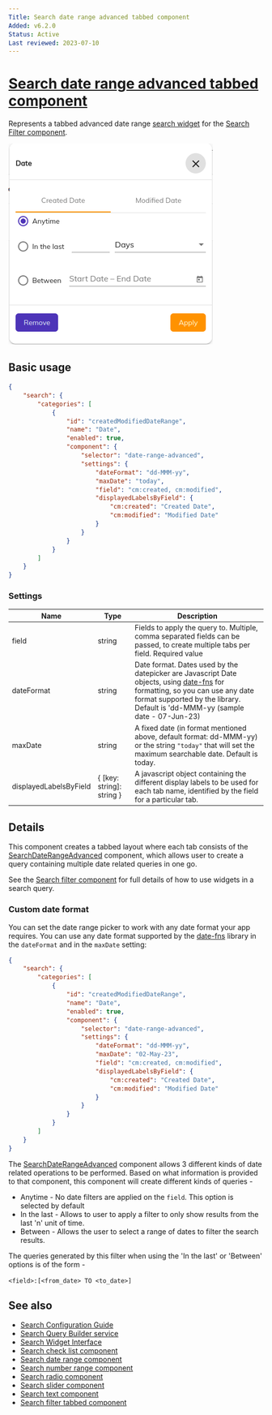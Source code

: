 ```yaml
---
Title: Search date range advanced tabbed component
Added: v6.2.0
Status: Active
Last reviewed: 2023-07-10
---
```


# [Search date range advanced tabbed component](../../../lib/content-services/src/lib/search/components/search-date-range-advanced-tabbed/search-date-range-advanced-tabbed.component.ts "Defined in search-date-range-advanced-tabbed.component.ts")

Represents a tabbed advanced date range [search widget](../../../lib/content-services/src/lib/search/models/search-widget.interface.ts) for
the [Search Filter component](search-filter.component.md).

![Date Range Advanced Widget](../../docassets/images/search-date-range-advanced-tabbed.png)

## Basic usage

```json
{
    "search": {
        "categories": [
            {
                "id": "createdModifiedDateRange",
                "name": "Date",
                "enabled": true,
                "component": {
                    "selector": "date-range-advanced",
                    "settings": {
                        "dateFormat": "dd-MMM-yy",
                        "maxDate": "today",
                        "field": "cm:created, cm:modified",
                        "displayedLabelsByField": {
                            "cm:created": "Created Date",
                            "cm:modified": "Modified Date"
                        }
                    }
                }
            }
        ]
    }
}
```

### Settings

| Name                   | Type                      | Description                                                                                                                                                                                                                                                |
|------------------------|---------------------------|------------------------------------------------------------------------------------------------------------------------------------------------------------------------------------------------------------------------------------------------------------|
| field                  | string                    | Fields to apply the query to. Multiple, comma separated fields can be passed, to create multiple tabs per field. Required value                                                                                                                            |
| dateFormat             | string                    | Date format. Dates used by the datepicker are Javascript Date objects, using [date-fns](https://date-fns.org/v2.30.0/docs/format) for formatting, so you can use any date format supported by the library. Default is 'dd-MMM-yy (sample date - 07-Jun-23) |
| maxDate                | string                    | A fixed date (in format mentioned above, default format: dd-MMM-yy) or the string `"today"` that will set the maximum searchable date. Default is today.                                                                                                   |
| displayedLabelsByField | { [key: string]: string } | A javascript object containing the different display labels to be used for each tab name, identified by the field for a particular tab.                                                                                                                    |

## Details

This component creates a tabbed layout where each tab consists of the [SearchDateRangeAdvanced](./search-date-range-advanced-tabbed.component.md) component, which allows user to create a query containing multiple date related queries in one go. 

See the [Search filter component](search-filter.component.md) for full details of how to use widgets in a search query.

### Custom date format

You can set the date range picker to work with any date format your app requires. You can use
any date format supported by the [date-fns](https://date-fns.org/v2.30.0/docs/format) library
in the `dateFormat` and in the `maxDate` setting:

```json
{
    "search": {
        "categories": [
            {
                "id": "createdModifiedDateRange",
                "name": "Date",
                "enabled": true,
                "component": {
                    "selector": "date-range-advanced",
                    "settings": {
                        "dateFormat": "dd-MMM-yy",
                        "maxDate": "02-May-23",
                        "field": "cm:created, cm:modified",
                        "displayedLabelsByField": {
                            "cm:created": "Created Date",
                            "cm:modified": "Modified Date"
                        }
                    }
                }
            }
        ]
    }
}
```

The [SearchDateRangeAdvanced](./search-date-range-advanced-tabbed.component.md) component allows 3 different kinds of date related operations to be performed.
Based on what information is provided to that component, this component will create different kinds of queries -

- Anytime - No date filters are applied on the `field`. This option is selected by default
- In the last - Allows to user to apply a filter to only show results from the last 'n' unit of time.
- Between - Allows the user to select a range of dates to filter the search results.

The queries generated by this filter when using the 'In the last' or 'Between' options is of the form - 

`<field>:[<from_date> TO <to_date>]`


## See also

- [Search Configuration Guide](../../user-guide/search-configuration-guide.md)
- [Search Query Builder service](../services/search-query-builder.service.md)
- [Search Widget Interface](../interfaces/search-widget.interface.md)
- [Search check list component](search-check-list.component.md)
- [Search date range component](search-date-range.component.md)
- [Search number range component](search-number-range.component.md)
- [Search radio component](search-radio.component.md)
- [Search slider component](search-slider.component.md)
- [Search text component](search-text.component.md)
- [Search filter tabbed component](search-filter-tabbed.component.md)
